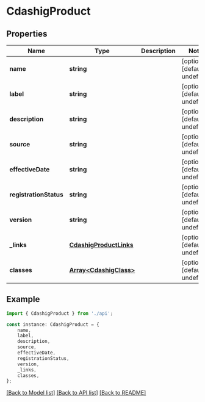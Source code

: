 # CdashigProduct


## Properties

Name | Type | Description | Notes
------------ | ------------- | ------------- | -------------
**name** | **string** |  | [optional] [default to undefined]
**label** | **string** |  | [optional] [default to undefined]
**description** | **string** |  | [optional] [default to undefined]
**source** | **string** |  | [optional] [default to undefined]
**effectiveDate** | **string** |  | [optional] [default to undefined]
**registrationStatus** | **string** |  | [optional] [default to undefined]
**version** | **string** |  | [optional] [default to undefined]
**_links** | [**CdashigProductLinks**](CdashigProductLinks.md) |  | [optional] [default to undefined]
**classes** | [**Array&lt;CdashigClass&gt;**](CdashigClass.md) |  | [optional] [default to undefined]

## Example

```typescript
import { CdashigProduct } from './api';

const instance: CdashigProduct = {
    name,
    label,
    description,
    source,
    effectiveDate,
    registrationStatus,
    version,
    _links,
    classes,
};
```

[[Back to Model list]](../README.md#documentation-for-models) [[Back to API list]](../README.md#documentation-for-api-endpoints) [[Back to README]](../README.md)
